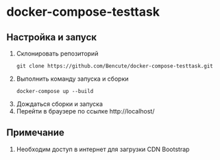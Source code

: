 # docker-compose-testtask
## Настройка и запуск
1. Склонировать репозиторий
    ```
    git clone https://github.com/Bencute/docker-compose-testtask.git
    ```
2. Выполнить команду запуска и сборки
    ```
    docker-compose up --build
    ```
3. Дождаться сборки и запуска
4. Перейти в браузере по ссылке http://localhost/

## Примечание
1. Необходим доступ в интернет для загрузки CDN Bootstrap